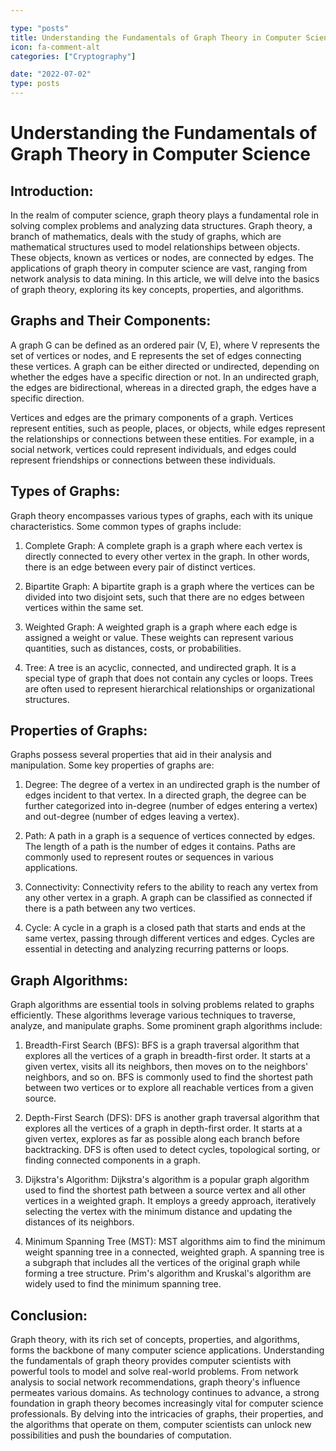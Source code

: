 ```yaml
---

type: "posts"
title: Understanding the Fundamentals of Graph Theory in Computer Science
icon: fa-comment-alt
categories: ["Cryptography"]

date: "2022-07-02"
type: posts
---
```





# Understanding the Fundamentals of Graph Theory in Computer Science

## Introduction:
In the realm of computer science, graph theory plays a fundamental role in solving complex problems and analyzing data structures. Graph theory, a branch of mathematics, deals with the study of graphs, which are mathematical structures used to model relationships between objects. These objects, known as vertices or nodes, are connected by edges. The applications of graph theory in computer science are vast, ranging from network analysis to data mining. In this article, we will delve into the basics of graph theory, exploring its key concepts, properties, and algorithms.

## Graphs and Their Components:
A graph G can be defined as an ordered pair (V, E), where V represents the set of vertices or nodes, and E represents the set of edges connecting these vertices. A graph can be either directed or undirected, depending on whether the edges have a specific direction or not. In an undirected graph, the edges are bidirectional, whereas in a directed graph, the edges have a specific direction.

Vertices and edges are the primary components of a graph. Vertices represent entities, such as people, places, or objects, while edges represent the relationships or connections between these entities. For example, in a social network, vertices could represent individuals, and edges could represent friendships or connections between these individuals.

## Types of Graphs:
Graph theory encompasses various types of graphs, each with its unique characteristics. Some common types of graphs include:

1. Complete Graph: A complete graph is a graph where each vertex is directly connected to every other vertex in the graph. In other words, there is an edge between every pair of distinct vertices.

2. Bipartite Graph: A bipartite graph is a graph where the vertices can be divided into two disjoint sets, such that there are no edges between vertices within the same set.

3. Weighted Graph: A weighted graph is a graph where each edge is assigned a weight or value. These weights can represent various quantities, such as distances, costs, or probabilities.

4. Tree: A tree is an acyclic, connected, and undirected graph. It is a special type of graph that does not contain any cycles or loops. Trees are often used to represent hierarchical relationships or organizational structures.

## Properties of Graphs:
Graphs possess several properties that aid in their analysis and manipulation. Some key properties of graphs are:

1. Degree: The degree of a vertex in an undirected graph is the number of edges incident to that vertex. In a directed graph, the degree can be further categorized into in-degree (number of edges entering a vertex) and out-degree (number of edges leaving a vertex).

2. Path: A path in a graph is a sequence of vertices connected by edges. The length of a path is the number of edges it contains. Paths are commonly used to represent routes or sequences in various applications.

3. Connectivity: Connectivity refers to the ability to reach any vertex from any other vertex in a graph. A graph can be classified as connected if there is a path between any two vertices.

4. Cycle: A cycle in a graph is a closed path that starts and ends at the same vertex, passing through different vertices and edges. Cycles are essential in detecting and analyzing recurring patterns or loops.

## Graph Algorithms:
Graph algorithms are essential tools in solving problems related to graphs efficiently. These algorithms leverage various techniques to traverse, analyze, and manipulate graphs. Some prominent graph algorithms include:

1. Breadth-First Search (BFS): BFS is a graph traversal algorithm that explores all the vertices of a graph in breadth-first order. It starts at a given vertex, visits all its neighbors, then moves on to the neighbors' neighbors, and so on. BFS is commonly used to find the shortest path between two vertices or to explore all reachable vertices from a given source.

2. Depth-First Search (DFS): DFS is another graph traversal algorithm that explores all the vertices of a graph in depth-first order. It starts at a given vertex, explores as far as possible along each branch before backtracking. DFS is often used to detect cycles, topological sorting, or finding connected components in a graph.

3. Dijkstra's Algorithm: Dijkstra's algorithm is a popular graph algorithm used to find the shortest path between a source vertex and all other vertices in a weighted graph. It employs a greedy approach, iteratively selecting the vertex with the minimum distance and updating the distances of its neighbors.

4. Minimum Spanning Tree (MST): MST algorithms aim to find the minimum weight spanning tree in a connected, weighted graph. A spanning tree is a subgraph that includes all the vertices of the original graph while forming a tree structure. Prim's algorithm and Kruskal's algorithm are widely used to find the minimum spanning tree.

## Conclusion:
Graph theory, with its rich set of concepts, properties, and algorithms, forms the backbone of many computer science applications. Understanding the fundamentals of graph theory provides computer scientists with powerful tools to model and solve real-world problems. From network analysis to social network recommendations, graph theory's influence permeates various domains. As technology continues to advance, a strong foundation in graph theory becomes increasingly vital for computer science professionals. By delving into the intricacies of graphs, their properties, and the algorithms that operate on them, computer scientists can unlock new possibilities and push the boundaries of computation.